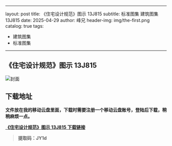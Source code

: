 
---
layout:     post
title:      《住宅设计规范》图示 13J815
subtitle:   标准图集 建筑图集 	13J815
date:       2025-04-29
author:     峰兄
header-img: img/the-first.png
catalog: true
tags:
- 建筑图集
- 标准图集
---
## 《住宅设计规范》图示 13J815
![封面](https://pic1.imgdb.cn/item/680f207058cb8da5c8d1c88a.png)

## 下载地址 ##
**文件放在我的移动云盘里面，下载时需要注册一个移动云盘账号，登陆后下载，稍稍麻烦一点。**  
  
[**《住宅设计规范》图示 13J815 下载链接**](https://caiyun.139.com/m/i?105Cq7nxFkRIx)

> **提取码：JY1d**

